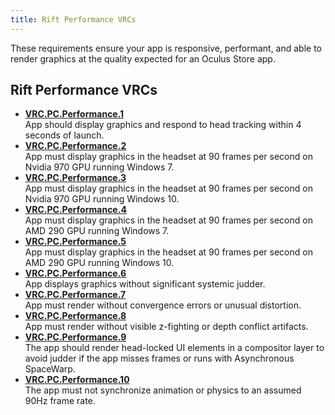 ```yaml
---
title: Rift Performance VRCs
---
```


These requirements ensure your app is responsive, performant, and able to render graphics at the quality expected for an Oculus Store app.

## Rift Performance VRCs

* **[VRC.PC.Performance.1](/distribute/latest/concepts/vrc-pc-performance-1/)**  
App should display graphics and respond to head tracking within 4 seconds of launch.
* **[VRC.PC.Performance.2](/distribute/latest/concepts/vrc-pc-performance-2/)**  
App must display graphics in the headset at 90 frames per second on Nvidia 970 GPU running Windows 7.
* **[VRC.PC.Performance.3](/distribute/latest/concepts/vrc-pc-performance-3/)**  
App must display graphics in the headset at 90 frames per second on Nvidia 970 GPU running Windows 10.
* **[VRC.PC.Performance.4](/distribute/latest/concepts/vrc-pc-performance-4/)**  
App must display graphics in the headset at 90 frames per second on AMD 290 GPU running Windows 7.
* **[VRC.PC.Performance.5](/distribute/latest/concepts/vrc-pc-performance-5/)**  
App must display graphics in the headset at 90 frames per second on AMD 290 GPU running Windows 10.
* **[VRC.PC.Performance.6](/distribute/latest/concepts/vrc-pc-performance-6/)**  
App displays graphics without significant systemic judder.
* **[VRC.PC.Performance.7](/distribute/latest/concepts/vrc-pc-performance-7/)**  
App must render without convergence errors or unusual distortion.
* **[VRC.PC.Performance.8](/distribute/latest/concepts/vrc-pc-performance-8/)**  
App must render without visible z-fighting or depth conflict artifacts.
* **[VRC.PC.Performance.9](/distribute/latest/concepts/vrc-pc-performance-9/)**  
The app should render head-locked UI elements in a compositor layer to avoid judder if the app misses frames or runs with Asynchronous SpaceWarp.
* **[VRC.PC.Performance.10](/distribute/latest/concepts/vrc-pc-performance-10/)**  
The app must not synchronize animation or physics to an assumed 90Hz frame rate.

